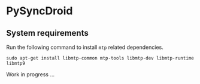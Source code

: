 # PySyncDroid

## System requirements
Run the following command to install `mtp` related dependencies.

`sudo apt-get install libmtp-common mtp-tools libmtp-dev libmtp-runtime libmtp9`

Work in progress ...
